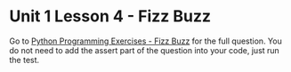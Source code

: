 # Unit 1 Lesson 4 - Fizz Buzz

Go to [Python Programming Exercises - Fizz Buzz](https://inventwithpython.com/PythonProgrammingExercisesGentlyExplained.pdf#page=24) for the full question. You do not need to add the assert part of the question into your code, just run the test.